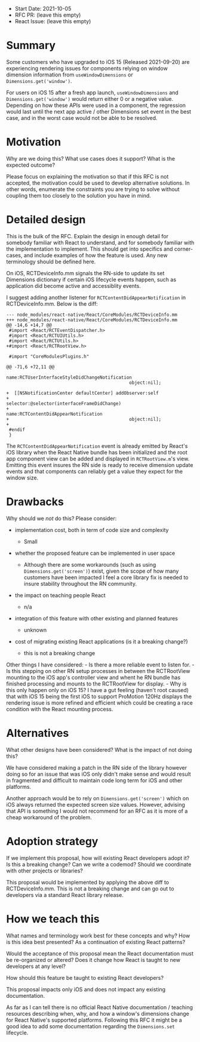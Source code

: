- Start Date: 2021-10-05
- RFC PR: (leave this empty)
- React Issue: (leave this empty)

# Summary

Some customers who have upgraded to iOS 15 (Released 2021-09-20) are
experiencing rendering issues for components relying on window dimension
information from `useWindowDimensions` or `Dimensions.get('window')`.

For users on iOS 15 after a fresh app launch, `useWindowDimensions` and
`Dimensions.get('window')` would return either 0 or a negative value.
Depending on how these APIs were used in a component, the regression would
last until the next app active / other Dimensions set event in the best case,
and in the worst case would not be able to be resolved.

# Motivation

Why are we doing this? What use cases does it support? What is the expected
outcome?


Please focus on explaining the motivation so that if this RFC is not accepted,
the motivation could be used to develop alternative solutions. In other words,
enumerate the constraints you are trying to solve without coupling them too
closely to the solution you have in mind.

# Detailed design

This is the bulk of the RFC. Explain the design in enough detail for somebody
familiar with React to understand, and for somebody familiar with the
implementation to implement. This should get into specifics and corner-cases,
and include examples of how the feature is used. Any new terminology should be
defined here.


On iOS, RCTDeviceInfo.mm signals the RN-side to update its set Dimensions
dictionary if certain iOS lifecycle events happen, such as application did
become active and accessiblity events.

I suggest adding another listener for `RCTContentDidAppearNotification` in
RCTDeviceInfo.mm. Below is the diff:

```
--- node_modules/react-native/React/CoreModules/RCTDeviceInfo.mm
+++ node_modules/react-native/React/CoreModules/RCTDeviceInfo.mm
@@ -14,6 +14,7 @@
 #import <React/RCTEventDispatcher.h>
 #import <React/RCTUIUtils.h>
 #import <React/RCTUtils.h>
+#import <React/RCTRootView.h>
 
 #import "CoreModulesPlugins.h"
 
@@ -71,6 +72,11 @@
                                                name:RCTUserInterfaceStyleDidChangeNotification
                                              object:nil];
 
+  [[NSNotificationCenter defaultCenter] addObserver:self
+                                           selector:@selector(interfaceFrameDidChange)
+                                               name:RCTContentDidAppearNotification
+                                             object:nil];
+
 #endif
 }
```

The `RCTContentDidAppearNotification` event is already emitted by React's iOS library when
the React Native bundle has been initialized and the root app component view can be added
and displayed in `RCTRootView.m`'s view. Emitting this event insures the RN side is ready
to receive dimension update events and that components can reliably get a value they
expect for the window size.

# Drawbacks

Why should we *not* do this? Please consider:

- implementation cost, both in term of code size and complexity
    - Small

- whether the proposed feature can be implemented in user space
    - Although there are some workarounds (such as using `Dimensions.get('screen')`) exist,
      given the scope of how many customers have been impacted I feel a core library fix
      is needed to insure stability throughout the RN community.

- the impact on teaching people React
    - n/a

- integration of this feature with other existing and planned features
    - unknown

- cost of migrating existing React applications (is it a breaking change?)
    - this is not a breaking change

Other things I have considered:
    - Is there a more reliable event to listen for.
    - Is this stepping on other RN setup processes in between the RCTRootView
      mounting to the iOS app's controller view and whent he RN bundle has
      finished processing and mounts to the RCTRootView for display.
    - Why is this only happen only on iOS 15? I have a gut feeling (haven't root
      caused) that with iOS 15 being the first iOS to support ProMotion 120Hz
      displays the rendering issue is more refined and efficient which could
      be creating a race condition with the React mounting process.

# Alternatives

What other designs have been considered? What is the impact of not doing this?


We have considered making a patch in the RN side of the library however doing so
for an issue that was iOS only didn't make sense and would result in fragmented
and difficult to maintain code long term for iOS and other platforms.

Another approach would be to rely on `Dimensions.get('screen')` which on iOS always
returned the expected screen size values. However, advising that API is something
I would not recommend for an RFC as it is more of a cheap workaround of the problem.

# Adoption strategy

If we implement this proposal, how will existing React developers adopt it? Is
this a breaking change? Can we write a codemod? Should we coordinate with
other projects or libraries?


This proposal would be implemented by applying the above diff to RCTDeviceInfo.mm.
This is not a breaking change and can go out to developers via a standard React
library release.

# How we teach this

What names and terminology work best for these concepts and why? How is this
idea best presented? As a continuation of existing React patterns?

Would the acceptance of this proposal mean the React documentation must be
re-organized or altered? Does it change how React is taught to new developers
at any level?

How should this feature be taught to existing React developers?


This proposal impacts only iOS and does not impact any existing documentation.

As far as I can tell there is no official React Native documentation / teaching
resources describing when, why, and how a window's dimensions change for React
Native's supported platforms. Following this RFC it might be a good idea to
add some documentation regarding the `Dimensions.set` lifecycle.
